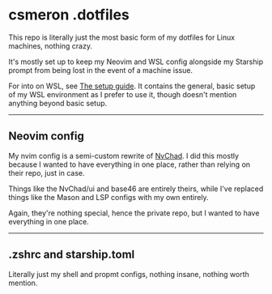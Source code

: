 # csmeron .dotfiles

This repo is literally just the most basic form of my dotfiles for Linux
machines, nothing crazy.

It's mostly set up to keep my Neovim and WSL config alongside my Starship
prompt from being lost in the event of a machine issue.

For into on WSL, see [The setup guide](setup/wsl.md). It contains the general,
basic setup of my WSL environment as I prefer to use it, though doesn't
mention anything beyond basic setup.

---

## Neovim config

My nvim config is a semi-custom rewrite of [NvChad](https://nvchad.com/).
I did this mostly because I wanted to have everything in one place, rather than
relying on their repo, just in case.

Things like the NvChad/ui and base46 are entirely theirs, while I've replaced
things like the Mason and LSP configs with my own entirely.

Again, they're nothing special, hence the private repo, but I wanted to have
everything in one place.

---

## .zshrc and starship.toml

Literally just my shell and propmt configs, nothing insane, nothing worth
mention.
